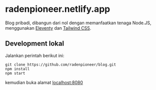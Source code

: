 # radenpioneer.netlify.app

Blog pribadi, dibangun dari nol dengan memanfaatkan tenaga Node.JS, menggunakan [Eleventy](https://11ty.dev) dan [Tailwind CSS](https://tailwindcss.com/).

## Development lokal

Jalankan perintah berikut ini:

```
git clone https://github.com/radenpioneer/blog.git
npm install
npm start
```
kemudian buka alamat [localhost:8080](http://localhost:8080)